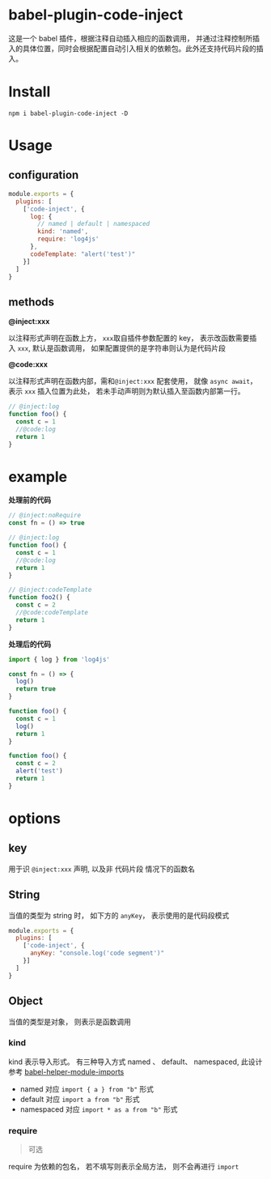 # babel-plugin-code-inject

这是一个 babel 插件，根据注释自动插入相应的函数调用， 并通过注释控制所插入的具体位置，同时会根据配置自动引入相关的依赖包。此外还支持代码片段的插入。


# Install

```shell
npm i babel-plugin-code-inject -D
```


# Usage

## configuration

```javascript
module.exports = {
  plugins: [
    ['code-inject', {
      log: {
        // named | default | namespaced
        kind: 'named',
        require: 'log4js'
      },
      codeTemplate: "alert('test')"
    }]
  ]
}
```


## methods

**@inject:xxx**

以注释形式声明在函数上方， `xxx`取自插件参数配置的 key， 表示改函数需要插入 `xxx`, 默认是函数调用， 如果配置提供的是字符串则认为是代码片段

**@code:xxx**

以注释形式声明在函数内部，需和`@inject:xxx` 配套使用， 就像 `async await`，表示 `xxx` 插入位置为此处， 若未手动声明则为默认插入至函数内部第一行。

```javascript
// @inject:log
function foo() {
  const c = 1
  //@code:log
  return 1
}
```


# example

**处理前的代码**

```javascript
// @inject:noRequire
const fn = () => true

// @inject:log
function foo() {
  const c = 1
  //@code:log
  return 1
}

// @inject:codeTemplate
function foo2() {
  const c = 2
  //@code:codeTemplate
  return 1
}
```


**处理后的代码**

```javascript
import { log } from 'log4js'

const fn = () => {
  log()
  return true
}

function foo() {
  const c = 1
  log()
  return 1
}

function foo() {
  const c = 2
  alert('test')
  return 1
}
```



# options

## key
用于识 `@inject:xxx` 声明, 以及非 代码片段 情况下的函数名

## String 
当值的类型为 string 时， 如下方的 `anyKey`， 表示使用的是代码段模式

```js
module.exports = {
  plugins: [
    ['code-inject', {
      anyKey: "console.log('code segment')"
    }]
  ]
}
```


## Object
当值的类型是对象， 则表示是函数调用


### kind

kind 表示导入形式。 有三种导入方式 named 、 default、 namespaced,  此设计参考 [babel-helper-module-imports](https://babeljs.io/docs/en/babel-helper-module-imports)
* named 对应 `import { a } from "b"` 形式
* default 对应 `import a from "b"` 形式
* namespaced 对应 `import * as a from "b"` 形式


### require
> 可选

require 为依赖的包名， 若不填写则表示全局方法， 则不会再进行 `import`
